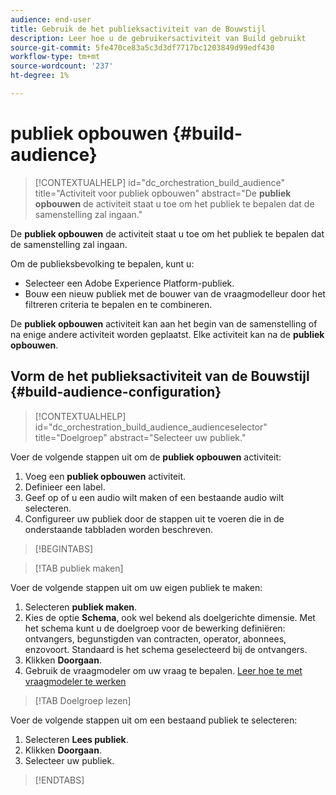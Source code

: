 ```yaml
---
audience: end-user
title: Gebruik de het publieksactiviteit van de Bouwstijl
description: Leer hoe u de gebruikersactiviteit van Build gebruikt
source-git-commit: 5fe470ce83a5c3d3df7717bc1203849d99edf430
workflow-type: tm+mt
source-wordcount: '237'
ht-degree: 1%

---
```



# publiek opbouwen {#build-audience}

>[!CONTEXTUALHELP]
>id="dc_orchestration_build_audience"
>title="Activiteit voor publiek opbouwen"
>abstract="De **publiek opbouwen** de activiteit staat u toe om het publiek te bepalen dat de samenstelling zal ingaan."

De **publiek opbouwen** de activiteit staat u toe om het publiek te bepalen dat de samenstelling zal ingaan.

Om de publieksbevolking te bepalen, kunt u:

<!--* Select an existing audience, created as a list in the client console.-->
* Selecteer een Adobe Experience Platform-publiek.
* Bouw een nieuw publiek met de bouwer van de vraagmodelleur door het filtreren criteria te bepalen en te combineren.

De **publiek opbouwen** activiteit kan aan het begin van de samenstelling of na enige andere activiteit worden geplaatst. Elke activiteit kan na de **publiek opbouwen**.

## Vorm de het publieksactiviteit van de Bouwstijl {#build-audience-configuration}

>[!CONTEXTUALHELP]
>id="dc_orchestration_build_audience_audienceselector"
>title="Doelgroep"
>abstract="Selecteer uw publiek."

Voer de volgende stappen uit om de **publiek opbouwen** activiteit:

1. Voeg een **publiek opbouwen** activiteit.
1. Definieer een label.
1. Geef op of u een audio wilt maken of een bestaande audio wilt selecteren.
1. Configureer uw publiek door de stappen uit te voeren die in de onderstaande tabbladen worden beschreven.

>[!BEGINTABS]

>[!TAB publiek maken]

Voer de volgende stappen uit om uw eigen publiek te maken:

1. Selecteren **publiek maken**.
1. Kies de optie **Schema**, ook wel bekend als doelgerichte dimensie. Met het schema kunt u de doelgroep voor de bewerking definiëren: ontvangers, begunstigden van contracten, operator, abonnees, enzovoort. Standaard is het schema geselecteerd bij de ontvangers.
1. Klikken **Doorgaan**.
1. Gebruik de vraagmodeler om uw vraag te bepalen. [Leer hoe te met vraagmodeler te werken](../../query/query-modeler-overview.md)

>[!TAB Doelgroep lezen]

Voer de volgende stappen uit om een bestaand publiek te selecteren:

1. Selecteren **Lees publiek**.
1. Klikken **Doorgaan**.
1. Selecteer uw publiek.

>[!ENDTABS]

<!--
## Examples{#build-audience-examples}

Here is an example of a workflow with two **Build audience** activities. The first one targets the poker players audience, followed by an email delivery. The second one targets the VIP clients audience, followed by an SMS delivery.

![](../assets/workflow-audience-example.png)
-->
